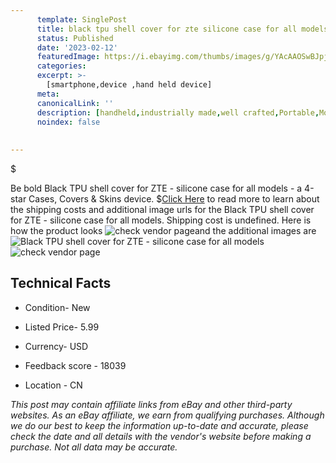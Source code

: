 ```yaml
---
      template: SinglePost
      title: black tpu shell cover for zte silicone case for all models
      status: Published
      date: '2023-02-12'
      featuredImage: https://i.ebayimg.com/thumbs/images/g/YAcAAOSwBJpjWVT3/s-l225.jpg
      categories: 
      excerpt: >-
        [smartphone,device ,hand held device]
      meta:
      canonicalLink: ''
      description: [handheld,industrially made,well crafted,Portable,Mobile,Compact,Convenient,Lightweight,Maneuverable,Man-portable,Miniature,Carriable,Hand-held,Light,Holdable,Transportable,Mobile device,Pocket-sized,On-the-go,Wireless,Cordless,Compact size,Convenient size, smartphone,device ,hand held device]
      noindex: false
      
        
---
```

$

Be bold Black TPU shell cover for ZTE - silicone case for all models - a 4-star Cases, Covers & Skins device.
$[Click Here](https://www.ebay.com/itm/225223040371?hash=item347056dd73%3Ag%3AYAcAAOSwBJpjWVT3&mkevt=1&mkcid=1&mkrid=711-53200-19255-0&campid=%253CePNCampaignId%253E&customid=%253CreferenceId%253E&toolid=10049) to read more to learn about the shipping costs and additional image urls for the Black TPU shell cover for ZTE - silicone case for all models. Shipping cost is undefined. Here is how the product looks ![check vendor page](https://i.ebayimg.com/thumbs/images/g/YAcAAOSwBJpjWVT3/s-l225.jpg)and the additional images are![Black TPU shell cover for ZTE - silicone case for all models](https://i.ebayimg.com/images/g/YAcAAOSwBJpjWVT3/s-l960.jpg)![check vendor page](https://origin-galleryplus.ebayimg.com/ws/web/225223040371_2_0_1/225x225.jpg,https://origin-galleryplus.ebayimg.com/ws/web/225223040371_3_0_1/225x225.jpg,https://origin-galleryplus.ebayimg.com/ws/web/225223040371_4_0_1/225x225.jpg,https://origin-galleryplus.ebayimg.com/ws/web/225223040371_5_0_1/225x225.jpg,https://origin-galleryplus.ebayimg.com/ws/web/225223040371_6_0_1/225x225.jpg,https://origin-galleryplus.ebayimg.com/ws/web/225223040371_7_0_1/225x225.jpg,https://origin-galleryplus.ebayimg.com/ws/web/225223040371_8_0_1/225x225.jpg,https://origin-galleryplus.ebayimg.com/ws/web/225223040371_9_0_1/225x225.jpg,https://origin-galleryplus.ebayimg.com/ws/web/225223040371_10_0_1/225x225.jpg,https://origin-galleryplus.ebayimg.com/ws/web/225223040371_11_0_1/225x225.jpg)



 ## Technical Facts 



     
      

 - Condition- New 


      

 - Listed Price- 5.99 


      

 - Currency- USD 


      

 - Feedback score - 18039 


      

 - Location - CN 


      
      

 *_This post may contain affiliate links from eBay and other third-party websites. As an eBay affiliate, we earn from qualifying purchases. Although we do our best to keep the information up-to-date and accurate, please check the date and all details with the vendor's website before making a purchase. Not all data may be accurate._*






